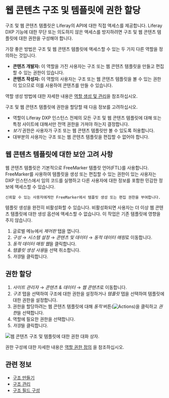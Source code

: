 # 웹 콘텐츠 구조 및 템플릿에 권한 할당

구조 및 웹 콘텐츠 템플릿은 Liferay의 API에 대한 직접 액세스를 제공합니다. Liferay DXP 기능에 대한 무단 또는 의도하지 않은 액세스를 방지하려면 구조 및 웹 콘텐츠 템플릿에 대한 권한을 구성해야 합니다.

가장 좋은 방법은 구조 및 웹 콘텐츠 템플릿에 액세스할 수 있는 두 가지 다른 역할을 정의하는 것입니다.

* **콘텐츠 개발자:** 이 역할을 가진 사용자는 구조 또는 웹 콘텐츠 템플릿을 만들고 편집할 수 있는 권한이 있습니다.
* **콘텐츠 작성자:** 이 역할의 사용자는 구조 또는 웹 콘텐츠 템플릿을 볼 수 있는 권한이 있으므로 이를 사용하여 콘텐츠를 만들 수 있습니다.

역할 생성 방법에 대한 자세한 내용은 [역할 생성 및 관리](../../../users-and-permissions/roles-and-permissions/creating-and-managing-roles.md)을 참조하십시오.

구조 및 웹 콘텐츠 템플릿에 권한을 할당할 때 다음 정보를 고려하십시오.

* 역할이 Liferay DXP 인스턴스 전체의 모든 구조 및 웹 콘텐츠 템플릿에 대해 또는 특정 사이트에 대해서만 전역 권한을 가져야 하는지 결정합니다.
* *보기* 권한은 사용자가 구조 또는 웹 콘텐츠 템플릿만 볼 수 있도록 허용합니다.
* 대부분의 사용자는 구조 또는 웹 콘텐츠 템플릿을 편집할 수 없어야 합니다.

## 웹 콘텐츠 템플릿에 대한 보안 고려 사항

웹 콘텐츠 템플릿은 기본적으로 FreeMarker 템플릿 언어(FTL)를 사용합니다. FreeMarker를 사용하여 템플릿을 생성 또는 편집할 수 있는 권한이 있는 사용자는 DXP 인스턴스에서 임의 코드를 실행하고 다른 사용자에 대한 정보를 포함한 민감한 정보에 액세스할 수 있습니다.

```{important}
신뢰할 수 있는 사용자에게만 FreeMarker에서 템플릿 생성 또는 편집 권한을 부여합니다.
```

템플릿 생성을 완전히 비활성화할 수 있습니다. 비활성화되면 사용자는 더 이상 웹 콘텐츠 템플릿에 대한 생성 옵션에 액세스할 수 없습니다. 이 작업은 기존 템플릿에 영향을 주지 않습니다.

1. 글로벌 메뉴에서 *제어판* 탭을 엽니다.
1. *구성* → *시스템 설정* → *콘텐츠 및 데이터* → *동적 데이터 매핑*로 이동합니다.
1. *동적 데이터 매핑 웹*을 클릭합니다.
1. *템플릿 생성 사용*을 선택 취소합니다.
1. *저장*을 클릭합니다.

## 권한 할당

1. *사이트 관리자* &rarr; *콘텐츠 & 데이터* &rarr; *웹 콘텐츠*로 이동합니다.
1. *구조* 탭을 선택하여 구조에 대한 권한을 설정하거나 *템플릿* 탭을 선택하여 템플릿에 대한 권한을 설정합니다.
1. 권한을 할당하려는 웹 콘텐츠 템플릿에 대해 *동작* 버튼(![Actions](../../../images/icon-actions.png))을 클릭하고 *권한*을 선택합니다.
1. 역할에 필요한 권한을 선택합니다.
1. *저장*을 클릭합니다.

![웹 콘텐츠 구조 및 템플릿에 대한 권한 대화 상자](./assigning-permissions-to-structures-and-templates/images/01.png).

권한 구성에 대한 자세한 내용은 [역할 권한 정의](../../../users-and-permissions/roles-and-permissions/defining-role-permissions.md) 을 참조하십시오.

## 관련 정보

* [구조 만들기](./creating-structures.md)
* [구조 관리](./managing-structures.md)
* [구조 필드 구성](./configuring-structure-fields.md)
